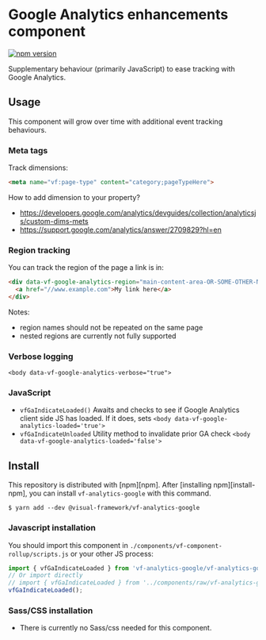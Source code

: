 # Google Analytics enhancements component

[![npm version](https://badge.fury.io/js/%40visual-framework%2Fvf-analytics-google.svg)](https://badge.fury.io/js/%40visual-framework%2Fvf-analytics-google)

Supplementary behaviour (primarily JavaScript) to ease tracking with Google Analytics.

## Usage

This component will grow over time with additional event tracking behaviours.

### Meta tags

Track dimensions:

```html
<meta name="vf:page-type" content="category;pageTypeHere">
```

How to add dimension to your property?

- https://developers.google.com/analytics/devguides/collection/analyticsjs/custom-dims-mets
- https://support.google.com/analytics/answer/2709829?hl=en

### Region tracking

You can track the region of the page a link is in:

```html
<div data-vf-google-analytics-region="main-content-area-OR-SOME-OTHER-NAME">
  <a href="//www.example.com">My link here</a>
</div>
```

Notes:
- region names should not be repeated on the same page
- nested regions are currently not fully supported

### Verbose logging

`<body data-vf-google-analytics-verbose="true">`

### JavaScript

- `vfGaIndicateLoaded()` Awaits and checks to see if Google Analytics client side JS has loaded. If it does, sets `<body data-vf-google-analytics-loaded='true'>`
- `vfGaIndicateUnloaded` Utility method to invalidate prior GA check `<body data-vf-google-analytics-loaded='false'>`

## Install

This repository is distributed with [npm][npm]. After [installing npm][install-npm], you can install `vf-analytics-google` with this command.

```
$ yarn add --dev @visual-framework/vf-analytics-google
```

### Javascript installation

You should import this component in `./components/vf-component-rollup/scripts.js` or your other JS process:

```js
import { vfGaIndicateLoaded } from 'vf-analytics-google/vf-analytics-google';
// Or import directly
// import { vfGaIndicateLoaded } from '../components/raw/vf-analytics-google/vf-analytics-google.js';
vfGaIndicateLoaded();
```

### Sass/CSS installation

- There is currently no Sass/css needed for this component.
